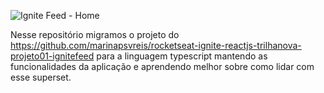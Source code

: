 ![Ignite Feed - Home](https://i.imgur.com/sUw5muG.png)

Nesse repositório migramos o projeto do https://github.com/marinapsvreis/rocketseat-ignite-reactjs-trilhanova-projeto01-ignitefeed para
a linguagem typescript mantendo as funcionalidades da aplicação e aprendendo melhor sobre como lidar com esse superset.